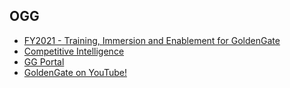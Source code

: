 ## OGG
* [FY2021 - Training, Immersion and Enablement for GoldenGate](https://confluence.oraclecorp.com/confluence/display/GGProducts/FY2021+-+Training%2C+Immersion+and+Enablement+for+GoldenGate)
* [Competitive Intelligence](https://salescentral.oracle.com/SCPortal/index.html?root=offeringDetails%2F50655)
* [GG Portal](https://database.us.oracle.com/database/f?p=781:2:128983707329089:::2:P2_ID:43721586308052390936481510980055600709)
* [GoldenGate on YouTube!](https://www.youtube.com/channel/UCQZN-1TrusmKNLgJbq5SxNQ)

